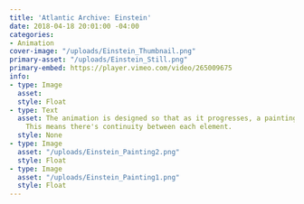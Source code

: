 ```yaml
---
title: 'Atlantic Archive: Einstein'
date: 2018-04-18 20:01:00 -04:00
categories:
- Animation
cover-image: "/uploads/Einstein_Thumbnail.png"
primary-asset: "/uploads/Einstein_Still.png"
primary-embed: https://player.vimeo.com/video/265009675
info:
- type: Image
  asset: 
  style: Float
- type: Text
  asset: The animation is designed so that as it progresses, a painting is assembled.
    This means there's continuity between each element.
  style: None
- type: Image
  asset: "/uploads/Einstein_Painting2.png"
  style: Float
- type: Image
  asset: "/uploads/Einstein_Painting1.png"
  style: Float
---
```


